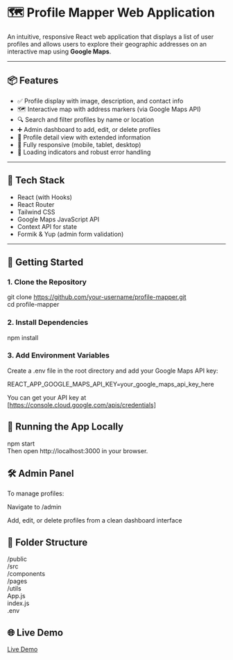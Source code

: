 # 🗺️ Profile Mapper Web Application

An intuitive, responsive React web application that displays a list of user profiles and allows users to explore their geographic addresses on an interactive map using **Google Maps**.

---

## 📦 Features

- ✅ Profile display with image, description, and contact info
- 🗺️ Interactive map with address markers (via Google Maps API)
- 🔍 Search and filter profiles by name or location
- ➕ Admin dashboard to add, edit, or delete profiles
- 🧾 Profile detail view with extended information
- 📱 Fully responsive (mobile, tablet, desktop)
- 🚦 Loading indicators and robust error handling

---

## 🧰 Tech Stack

- React (with Hooks)
- React Router
- Tailwind CSS
- Google Maps JavaScript API
- Context API for state
- Formik & Yup (admin form validation)

---

## 🚀 Getting Started

### 1. Clone the Repository

git clone https://github.com/your-username/profile-mapper.git <br/>
cd profile-mapper

### 2. Install Dependencies

npm install

### 3. Add Environment Variables

Create a .env file in the root directory and add your Google Maps API key: <br/>

REACT_APP_GOOGLE_MAPS_API_KEY=your_google_maps_api_key_here <br/>

You can get your API key at [https://console.cloud.google.com/apis/credentials]

## 🧪 Running the App Locally

npm start <br/>
Then open http://localhost:3000 in your browser.

## 🛠 Admin Panel
To manage profiles:

Navigate to /admin <br/>

Add, edit, or delete profiles from a clean dashboard interface <br/>


## 🧼 Folder Structure

/public  <br/>
/src <br/>
  /components <br/>
  /pages <br/>
  /utils <br/>
  App.js  <br/>
  index.js  <br/>
.env  <br/>

## 🌐 Live Demo

[Live Demo](https://go.glideapps.com/template/RALcUsL4eD1BXhP4Ax3M-template-published?privateTemplateToken=yOZ8Uc3350qn5p2Dle7l)



